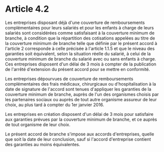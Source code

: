 # Article 4.2

Les entreprises disposant déjà d'une couverture de remboursements complémentaires pour leurs salariés et pour les enfants à charge de leurs salariés sont considérées comme satisfaisant à la couverture minimum de branche, à condition que la répartition des cotisations appelées au titre de la couverture minimum de branche telle que définie par le présent accord à l'article 2 corresponde à celle précisée à l'article 1.1.5 et que le niveau des garanties soit équivalent, selon la situation réelle du salarié, à celui de la couverture minimum de branche du salarié avec ou sans enfants à charge. Ces entreprises disposent d'un délai de 3 mois à compter de la publication de l'arrêté d'extension du présent accord pour se mettre en conformité.

Les entreprises dépourvues de couverture de remboursements complémentaires des frais médicaux, chirurgicaux ou d'hospitalisation à la date de signature de l'accord sont tenues d'appliquer les garanties de la couverture minimum de branche, auprès de l'un des organismes choisis par les partenaires sociaux ou auprès de tout autre organisme assureur de leur choix, au plus tard à compter du 1er janvier 2016.

Les entreprises en création disposent d'un délai de 3 mois pour satisfaire aux garanties prévues par la couverture minimum de branche, et ce auprès de tout organisme de leur choix.

Le présent accord de branche s'impose aux accords d'entreprises, quelle que soit la date de leur conclusion, sauf si l'accord d'entreprise contient des garanties au moins équivalentes.

  
